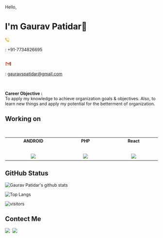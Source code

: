 Hello,
# I'm Gaurav Patidar👋
<img height="15px" src="https://github.com/gauravspatidar/gauravspatidar/blob/main/phone.png?raw=true"><p> : +91-7734826695</p><br>
<img height="15px" src="https://github.com/gauravspatidar/gauravspatidar/blob/main/email.png?raw=true"><p> : gauravspatidar@gmail.com</p><br>
<br>
<span><strong>Career Objective :</strong></span><br>
To apply my knowledge to achieve organization goals & objectives. Also, to learn new things and apply my potential for the betterment of organization.



## Working on

<br>

<table>
  <tbody>
    <tr valign="top">
      <td width="10%" align="center">
        <span><strong>ANDROID</strong></span><br><br><br>
        <img height="64px" src="https://seeklogo.com/images/A/android-logo-9E4539A7DE-seeklogo.com.png">
      </td>
      <td width="10%" align="center">
        <span><strong>PHP</strong></span><br><br><br>
        <img height="64px" src="https://seeklogo.com/images/P/PHP-logo-0B2FDC4529-seeklogo.com.png">
      </td>
      <td width="10%" align="center">
        <span><strong>React</strong></span><br><br><br>
        <img height="64px" src="https://seeklogo.com/images/R/react-logo-7B3CE81517-seeklogo.com.png">
      </td>
  </tbody>
</table>
 
 ## GitHub Status

![Gaurav Patidar's github stats](https://github-readme-stats.vercel.app/api?username=gauravspatidar&show_icons=true&theme=radical)
<br>

![Top Langs](https://github-readme-stats.vercel.app/api/top-langs/?username=gauravspatidar&show_icons=true&theme=radical)
<br>

![visitors](https://visitor-badge.glitch.me/badge?page_id=gauravspatidar.gauravspatidar)
<br>
## Contect Me

<a href="https://www.linkedin.com/in/gaurav-s-patidar" target="_blank">
    <img align="left" width="24px" src="https://github.com/TheDudeThatCode/TheDudeThatCode/blob/master/Assets/Linkedin.svg" />
  </a>

  <a href="mailto:gauravspatidar@gmail.com" target="_blank">
    <img align="left" width="26px" src="https://github.com/TheDudeThatCode/TheDudeThatCode/blob/master/Assets/Gmail.svg" />
  </a>
